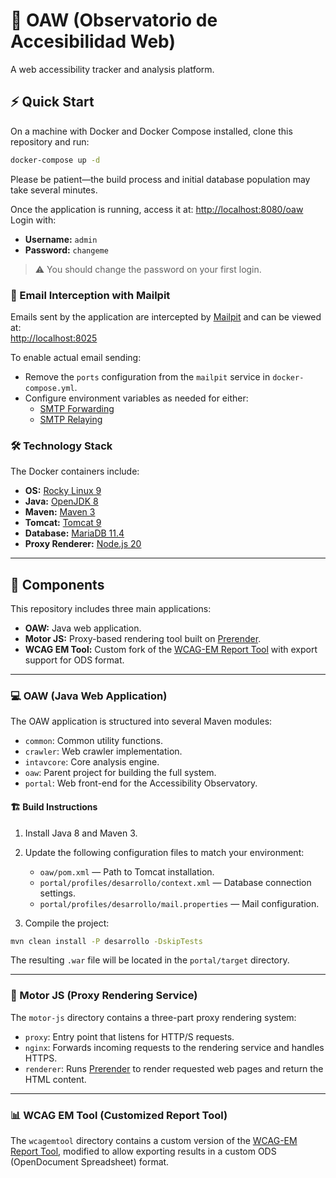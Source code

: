 # 🚀 OAW (Observatorio de Accesibilidad Web)

A web accessibility tracker and analysis platform.

## ⚡ Quick Start

On a machine with Docker and Docker Compose installed, clone this repository and run:

```bash
docker-compose up -d
```

Please be patient—the build process and initial database population may take several minutes.

Once the application is running, access it at: [http://localhost:8080/oaw](http://localhost:8080/oaw)  
Login with:

- **Username:** `admin`
- **Password:** `changeme`

> ⚠️ You should change the password on your first login.

### 📧 Email Interception with Mailpit

Emails sent by the application are intercepted by [Mailpit](https://github.com/axllent/mailpit) and can be viewed at:  
[http://localhost:8025](http://localhost:8025)

To enable actual email sending:
- Remove the `ports` configuration from the `mailpit` service in `docker-compose.yml`.
- Configure environment variables as needed for either:
  - [SMTP Forwarding](https://mailpit.axllent.org/docs/configuration/smtp-forward/)
  - [SMTP Relaying](https://mailpit.axllent.org/docs/configuration/smtp-relay/)

### 🛠️ Technology Stack

The Docker containers include:

- **OS:** [Rocky Linux 9](https://rockylinux.org/)
- **Java:** [OpenJDK 8](https://openjdk.org/projects/jdk8/)
- **Maven:** [Maven 3](https://maven.apache.org/)
- **Tomcat:** [Tomcat 9](https://tomcat.apache.org/)
- **Database:** [MariaDB 11.4](https://mariadb.org/)
- **Proxy Renderer:** [Node.js 20](https://nodejs.org/)

---

## 🧩 Components

This repository includes three main applications:

- **OAW:** Java web application.
- **Motor JS:** Proxy-based rendering tool built on [Prerender](https://github.com/prerender/prerender).
- **WCAG EM Tool:** Custom fork of the [WCAG-EM Report Tool](https://github.com/w3c/wcag-em-report-tool) with export support for ODS format.

---

### 💻 OAW (Java Web Application)

The OAW application is structured into several Maven modules:

- `common`: Common utility functions.
- `crawler`: Web crawler implementation.
- `intavcore`: Core analysis engine.
- `oaw`: Parent project for building the full system.
- `portal`: Web front-end for the Accessibility Observatory.

#### 🏗️ Build Instructions

1. Install Java 8 and Maven 3.
2. Update the following configuration files to match your environment:

   - `oaw/pom.xml` — Path to Tomcat installation.
   - `portal/profiles/desarrollo/context.xml` — Database connection settings.
   - `portal/profiles/desarrollo/mail.properties` — Mail configuration.

3. Compile the project:

```bash
mvn clean install -P desarrollo -DskipTests
```

The resulting `.war` file will be located in the `portal/target` directory.

---

### 🔄 Motor JS (Proxy Rendering Service)

The `motor-js` directory contains a three-part proxy rendering system:

- `proxy`: Entry point that listens for HTTP/S requests.
- `nginx`: Forwards incoming requests to the rendering service and handles HTTPS.
- `renderer`: Runs [Prerender](https://github.com/prerender/prerender) to render requested web pages and return the HTML content.

---

### 📊 WCAG EM Tool (Customized Report Tool)

The `wcagemtool` directory contains a custom version of the [WCAG-EM Report Tool](https://github.com/w3c/wcag-em-report-tool), modified to allow exporting results in a custom ODS (OpenDocument Spreadsheet) format.

